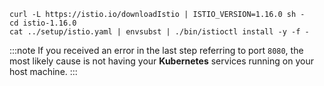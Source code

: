 ```shell showLineNumbers
curl -L https://istio.io/downloadIstio | ISTIO_VERSION=1.16.0 sh -
cd istio-1.16.0
cat ../setup/istio.yaml | envsubst | ./bin/istioctl install -y -f -
```

:::note
If you received an error in the last step referring to port `8080`, the most likely cause is not having your **Kubernetes** services running on your host machine.
:::

